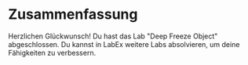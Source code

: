 # Zusammenfassung

Herzlichen Glückwunsch! Du hast das Lab "Deep Freeze Object" abgeschlossen. Du kannst in LabEx weitere Labs absolvieren, um deine Fähigkeiten zu verbessern.
